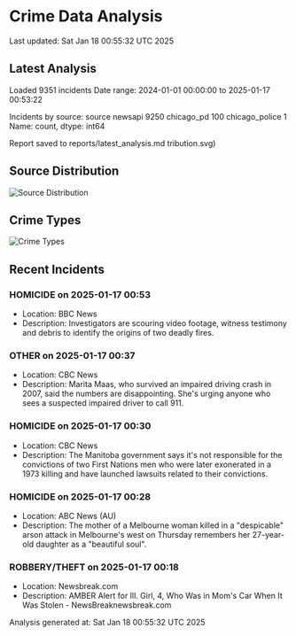 # Crime Data Analysis
Last updated: Sat Jan 18 00:55:32 UTC 2025

## Latest Analysis

Loaded 9351 incidents
Date range: 2024-01-01 00:00:00 to 2025-01-17 00:53:22

Incidents by source:
source
newsapi           9250
chicago_pd         100
chicago_police       1
Name: count, dtype: int64

Report saved to reports/latest_analysis.md
tribution.svg)

## Source Distribution
![Source Distribution](images/source_distribution.svg)

## Crime Types
![Crime Types](images/crime_types.svg)

## Recent Incidents

### HOMICIDE on 2025-01-17 00:53
- Location: BBC News
- Description: Investigators are scouring video footage, witness testimony and debris to identify the origins of two deadly fires.


### OTHER on 2025-01-17 00:37
- Location: CBC News
- Description: Marita Maas, who survived an impaired driving crash in 2007, said the numbers are disappointing. She's urging anyone who sees a suspected impaired driver to call 911.


### HOMICIDE on 2025-01-17 00:30
- Location: CBC News
- Description: The Manitoba government says it's not responsible for the convictions of two First Nations men who were later exonerated in a 1973 killing and have launched lawsuits related to their convictions.


### HOMICIDE on 2025-01-17 00:28
- Location: ABC News (AU)
- Description: The mother of a Melbourne woman killed in a "despicable" arson attack in Melbourne's west on Thursday remembers her 27-year-old daughter as a "beautiful soul".


### ROBBERY/THEFT on 2025-01-17 00:18
- Location: Newsbreak.com
- Description: AMBER Alert for Ill. Girl, 4, Who Was in Mom's Car When It Was Stolen - NewsBreaknewsbreak.com

Analysis generated at: Sat Jan 18 00:55:32 UTC 2025
